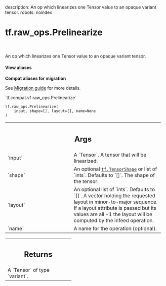 description: An op which linearizes one Tensor value to an opaque variant tensor.
robots: noindex

# tf.raw_ops.Prelinearize

<!-- Insert buttons and diff -->

<table class="tfo-notebook-buttons tfo-api nocontent" align="left">

</table>



An op which linearizes one Tensor value to an opaque variant tensor.


<section class="expandable">
  <h4 class="showalways">View aliases</h4>
  <p>
<b>Compat aliases for migration</b>
<p>See
<a href="https://www.tensorflow.org/guide/migrate">Migration guide</a> for
more details.</p>
<p>`tf.compat.v1.raw_ops.Prelinearize`</p>
</p>
</section>

<pre class="devsite-click-to-copy prettyprint lang-py tfo-signature-link">
<code>tf.raw_ops.Prelinearize(
    input, shape=[], layout=[], name=None
)
</code></pre>



<!-- Placeholder for "Used in" -->


<!-- Tabular view -->
 <table class="responsive fixed orange">
<colgroup><col width="214px"><col></colgroup>
<tr><th colspan="2"><h2 class="add-link">Args</h2></th></tr>

<tr>
<td>
`input`<a id="input"></a>
</td>
<td>
A `Tensor`. A tensor that will be linearized.
</td>
</tr><tr>
<td>
`shape`<a id="shape"></a>
</td>
<td>
An optional <a href="../../tf/TensorShape.md"><code>tf.TensorShape</code></a> or list of `ints`. Defaults to `[]`.
The shape of the tensor.
</td>
</tr><tr>
<td>
`layout`<a id="layout"></a>
</td>
<td>
An optional list of `ints`. Defaults to `[]`.
A vector holding the requested layout in minor-to-major sequence. If a layout
attribute is passed but its values are all -1 the layout will be computed by
the infeed operation.
</td>
</tr><tr>
<td>
`name`<a id="name"></a>
</td>
<td>
A name for the operation (optional).
</td>
</tr>
</table>



<!-- Tabular view -->
 <table class="responsive fixed orange">
<colgroup><col width="214px"><col></colgroup>
<tr><th colspan="2"><h2 class="add-link">Returns</h2></th></tr>
<tr class="alt">
<td colspan="2">
A `Tensor` of type `variant`.
</td>
</tr>

</table>

